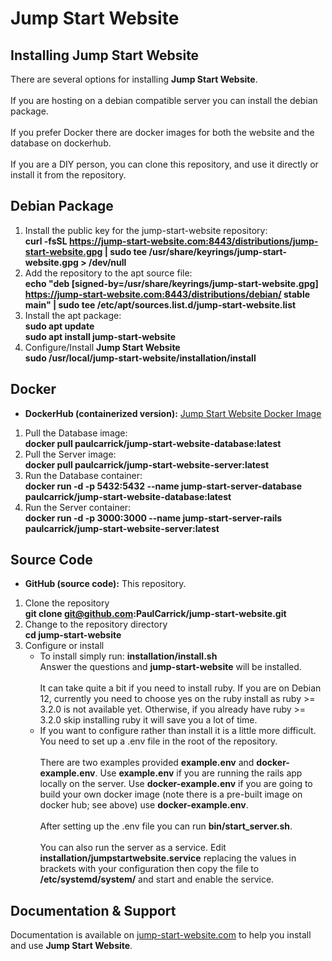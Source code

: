 # Jump Start Website

## Installing Jump Start Website
There are several options for installing **Jump Start Website**.\
\
If you are hosting on a debian compatible server you can install
the debian package.\
\
If you prefer Docker there are docker images for both the website
and the database on dockerhub.\
\
If you are a DIY person, you can clone this repository, and use it
directly or install it from the repository.

## Debian Package
1) Install the public key for the jump-start-website repository:\
   **curl -fsSL https://jump-start-website.com:8443/distributions/jump-start-website.gpg | sudo tee /usr/share/keyrings/jump-start-website.gpg > /dev/null**
2) Add the repository to the apt source file:\
   **echo "deb [signed-by=/usr/share/keyrings/jump-start-website.gpg] https://jump-start-website.com:8443/distributions/debian/ stable main" | sudo tee /etc/apt/sources.list.d/jump-start-website.list**
3) Install the apt package:\
   **sudo apt update**\
   **sudo apt install jump-start-website**
4) Configure/Install **Jump Start Website**\
   **sudo /usr/local/jump-start-website/installation/install**

## Docker
- **DockerHub (containerized version):** [Jump Start Website Docker Image](https://hub.docker.com/repository/docker/paulcarrick/jump-start-website-server/tags/latest/sha256-a847743b1016adf7dd1a3ff369f032fa3a7dac97ef226924e08f5e28e5a2faa4)
1) Pull the Database image:\
   **docker pull paulcarrick/jump-start-website-database:latest**
2) Pull the Server image:\
   **docker pull paulcarrick/jump-start-website-server:latest**
3) Run the Database container:\
   **docker run -d -p 5432:5432 --name jump-start-server-database paulcarrick/jump-start-website-database:latest**
4) Run the Server container:\
   **docker run -d -p 3000:3000 --name jump-start-server-rails paulcarrick/jump-start-website-server:latest**

## Source Code
- **GitHub (source code):** This repository.
1) Clone the repository\
   **git clone git@github.com:PaulCarrick/jump-start-website.git**
2) Change to the repository directory\
   **cd jump-start-website**
3) Configure or install
   * To install simply run: **installation/install.sh**\
   Answer the questions and **jump-start-website** will be installed.\
   \
   It can take quite a bit if you need to install ruby. If you are on Debian 12,
   currently you need to choose yes on the ruby install as ruby >= 3.2.0
   is not available yet. Otherwise, if you already have ruby >= 3.2.0
   skip installing ruby it will save you a lot of time.
   * If you want to configure rather than install it is a little more difficult.\
   You need to set up a .env file in the root of the repository.\
   \
   There are two examples provided **example.env** and **docker-example.env**.
   Use **example.env** if you are running the rails app locally on the server.
   Use **docker-example.env** if you are going to build your own docker image
   (note there is a pre-built image on docker hub; see above) use **docker-example.env**.\
   \
   After setting up the .env file you can run **bin/start_server.sh**.\
   \
   You can also run the server as a service. Edit **installation/jumpstartwebsite.service**
   replacing the values in brackets with your configuration then copy the file to
   **/etc/systemd/system/** and start and enable the service.

## Documentation & Support  
Documentation is available on [jump-start-website.com](https://jump-start-website.com) to help you install and use **Jump Start Website**.

